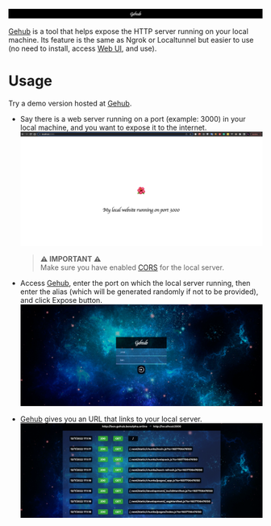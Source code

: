 ![cover image](./doc/logo.png)

[Gehub](https://github.com/phamtrongngh/gehub) is a tool that helps expose the HTTP server running on your local machine. Its feature is the same as Ngrok or Localtunnel but easier to use (no need to install, access [Web UI](https://www.gehub.benalpha.online), and use).

# Usage
Try a demo version hosted at [Gehub](https://www.gehub.benalpha.online).
- Say there is a web server running on a port (example: 3000) in your local machine, and you want to expose it to the internet.
![local server image](./doc/local-website.png)

    >  **⚠️ IMPORTANT ⚠️**  
    > Make sure you have enabled [CORS](https://en.wikipedia.org/wiki/Cross-origin_resource_sharing) for the local server.
- Access [Gehub](https://www.gehub.benalpha.online), enter the port on which the local server running, then enter the alias (which will be generated randomly if not to be provided), and click Expose button.
![gehub expose screen](./doc/gehub-expose-screen.png)
- [Gehub](https://github.com/phamtrongngh/gehub) gives you an URL that links to your local server.
![gehub log screen](./doc/gehub-log-screen.png)
